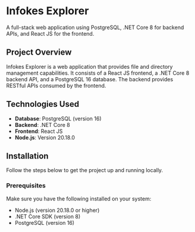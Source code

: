 # Infokes Explorer

A full-stack web application using PostgreSQL, .NET Core 8 for backend APIs, and React JS for the frontend.

## Project Overview

Infokes Explorer is a web application that provides file and directory management capabilities. It consists of a React JS frontend, a .NET Core 8 backend API, and a PostgreSQL 16 database. The backend provides RESTful APIs consumed by the frontend.

## Technologies Used

- **Database**: PostgreSQL (version 16)
- **Backend**: .NET Core 8
- **Frontend**: React JS
- **Node.js**: Version 20.18.0

## Installation

Follow the steps below to get the project up and running locally.

### Prerequisites

Make sure you have the following installed on your system:

- Node.js (version 20.18.0 or higher)
- .NET Core SDK (version 8)
- PostgreSQL (version 16)
